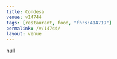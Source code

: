 ```yaml
---
title: Condesa
venue: v14744
tags: [restaurant, food, "fhrs:414719"]
permalink: /v/14744/
layout: venue
---
```

null